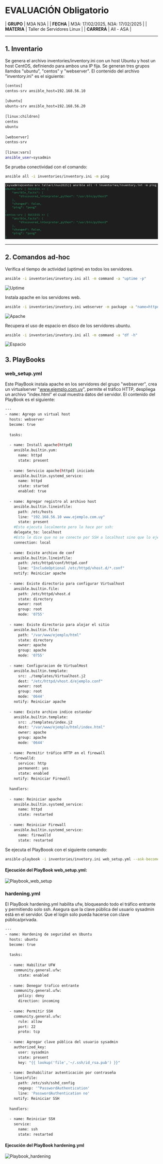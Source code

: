 # EVALUACIÓN Obligatorio

| **GRUPO** | M3A N3A |
| **FECHA** | M3A: 17/02/2025, N3A: 17/02/2025 |
| **MATERIA** | Taller de Servidores Linux |
| **CARRERA** | All - ASA |

---

## 1. Inventario
Se genera el archivo inventories/inventory.ini con un host Ubuntu y host un host CentOS, definiendo para ambos una IP fija.
Se generan tres grupos llamdos "ubuntu", "centos" y "webserver". El contenido del archivo "inventory.ini" es el siguiente:

```bash
[centos]
centos-srv ansible_host=192.168.56.10

[ubuntu]
ubuntu-srv ansible_host=192.168.56.20

[linux:children]
centos
ubuntu

[webserver]
centos-srv

[linux:vars]
ansible_user=sysadmin
```
Se prueba conectividad con el comando:
```bash
ansible all -i inventories/inventory.ini -m ping
```

![Conectividad](results/Ping.jpg)

---

## 2. Comandos ad-hoc
Verifica el tiempo de actividad (uptime) en todos los servidores.
```bash
ansible -i inventories/invetory.ini all -m command -a "uptime -p"
```
![Uptime](https://freeimage.host/i/3HjHGea)

Instala apache en los servidores web. 
```bash
ansible -i inventories/invetory.ini webserver -m package -a "name=httpd state=present" --become --ask-become-pass
```
![Apache](https://freeimage.host/i/3HjHDmb)

Recupera el uso de espacio en disco de los servidores ubuntu.
```bash
ansible -i inventories/invetory.ini all -m command -a "df -h"
```
![Espacio](https://freeimage.host/i/3HjJkGV)


## 3. PlayBooks
### web_setup.yml
Este PlayBook instala apache en los servidores del grupo "webserver", crea un virtualserver "www.ejemplo.com.uy", permite el tráfico HTTP, despliega un archivo "index.html" el cual muestra datos del servidor.
El contenido del PlayBook es el siguiente:

```bash
---
- name: Agrego un virtual host
  hosts: webserver
  become: true

  tasks:

  - name: Install apache(httpd)
    ansible.builtin.yum:
      name: httpd
      state: present

  - name: Servicio apache(httpd) iniciado
    ansible.builtin.systemd_service:
      name: httpd
      state: started
      enabled: true

  - name: Agregar registro al archivo host
    ansible.builtin.lineinfile:
      path: /etc/hosts
      line: "192.168.56.10 www.ejemplo.com.uy"
      state: present
    #Esto ejecuta localmente pero lo hace por ssh:
    delegate_to: localhost
    #Esto le dice que no se conecte por SSH a localhost sino que lo ejecute local
    connection: local

  - name: Existe archivo de conf
    ansible.builtin.lineinfile:
      path: /etc/httpd/conf/httpd.conf
      line: "IncludeOptional /etc/httpd/vhost.d/*.conf"
    notify: Reiniciar apache

  - name: Existe directorio para configurar Virtualhost
    ansible.builtin.file:
      path: /etc/httpd/vhost.d
      state: directory
      owner: root
      group: root
      mode: '0755'

  - name: Existe directorio para alojar el sitio
    ansible.builtin.file:
      path: "/var/www/ejemplo/html"
      state: directory
      owner: apache
      group: apache
      mode: '0755'
   
  - name: Configuracion de VirtualHost
    ansible.builtin.template:
      src: ./templates/Virtualhost.j2
      dest: "/etc/httpd/vhost.d/ejemplo.conf"
      owner: root
      group: root
      mode: '0644'
    notify: Reiniciar apache

  - name: Existe archivo indice estandar
    ansible.builtin.template:
      src: ./templates/index.j2
      dest: "/var/www/ejemplo/html/index.html"
      owner: apache
      group: apache
      mode: '0644'

  - name: Permitir tráfico HTTP en el firewall
    firewalld:
      service: http
      permanent: yes
      state: enabled
    notify: Reiniciar Firewall

  handlers:
   
  - name: Reiniciar apache
    ansible.builtin.systemd_service:
      name: httpd
      state: restarted

  - name: Reiniciar Firewall
    ansible.builtin.systemd_service:
      name: firewalld
      state: restarted
```
Se ejecuta el PlayBoook con el siguiente comando:

```bash
ansible-playbook -i inventories/invetory.ini web_setup.yml --ask-become-pass
```
#### Ejecución del PlayBook web_setup.yml:

![Playbook_web_setup](https://freeimage.host/i/3JHWVjI)

### hardening.yml

El PlayBook hardening.yml habilita ufw, bloqueando todo el tráfico entrante y permitiendo solo ssh.
Asegura que la clave pública del usuario sysadmin está en el servidor.
Que el login solo pueda hacerse con clave pública/privada.

```bash
---
- name: Hardening de seguridad en Ubuntu
  hosts: ubuntu
  become: true

  tasks:
      
  - name: Habilitar UFW
    community.general.ufw:
      state: enabled

  - name: Denegar trafico entrante
    community.general.ufw:
      policy: deny
      direction: incoming

  - name: Permitir SSH
    community.general.ufw:
      rule: allow
      port: 22
      proto: tcp

  - name: Agregar clave pública del usuario sysadmin
    authorized_key:
      user: sysadmin
      state: present
      key: "{{ lookup('file','~/.ssh/id_rsa.pub') }}"

  - name: Deshabilitar autenticación por contraseña
    lineinfile:
      path: /etc/ssh/sshd_config
      regexp: '^PasswordAuthentication'
      line: 'PasswordAuthentication no'
    notify: Reiniciar SSH

  handlers:

  - name: Reiniciar SSH
    service:
      name: ssh
      state: restarted
```

#### Ejecución del PlayBook hardening.yml

![Playbook_hardening](https://freeimage.host/i/3JHvSus)
